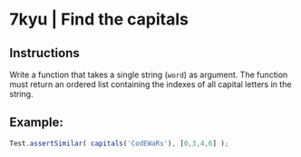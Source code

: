 # 7kyu | Find the capitals


## Instructions

Write a function that takes a single string (`word`) as argument. The function must return an ordered list containing the indexes of all capital letters in the string.


## Example:

```js
Test.assertSimilar( capitals('CodEWaRs'), [0,3,4,6] );
```
